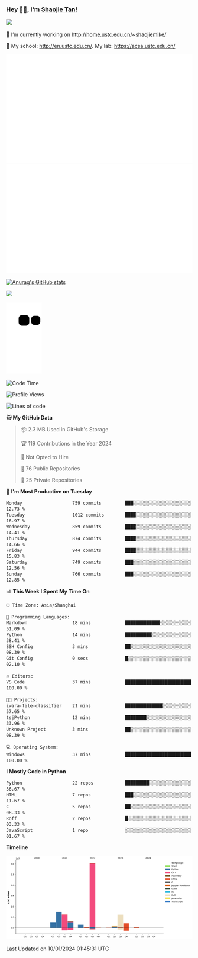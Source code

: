 

<!--
**Kirrito-k423/Kirrito-k423** is a ✨ _special_ ✨ repository because its `README.md` (this file) appears on your GitHub profile.

Here are some ideas to get you started:

- 🔭 I’m currently working on ...
- 🌱 I’m currently learning ...
- 👯 I’m looking to collaborate on ...
- 🤔 I’m looking for help with ...
- 💬 Ask me about ...
- 📫 How to reach me: ...
- 😄 Pronouns: ...
- ⚡ Fun fact: ...
-->
### Hey 👋🏽, I'm [Shaojie Tan!](http://home.ustc.edu.cn/~shaojiemike/about)

![](https://visitor-badge.glitch.me/badge?page_id=Kirrito-k423.Kirrito-k423)

🔭 I’m currently working on http://home.ustc.edu.cn/~shaojiemike/

👯 My school: http://en.ustc.edu.cn/. My lab: https://acsa.ustc.edu.cn/

![](https://github.com/Kirrito-k423/github-stats/blob/master/generated/overview.svg)
![](https://github.com/Kirrito-k423/github-stats/blob/master/generated/languages.svg)

[![Anurag's GitHub stats](https://github-readme-stats.vercel.app/api?username=Kirrito-k423&theme=flag-india&show_icons=true&hide=stars,prs,issues,contribs)](https://github.com/anuraghazra/github-readme-stats)

![](https://github-profile-summary-cards.vercel.app/api/cards/profile-details?username=Kirrito-k423&theme=vue)

![snake gif](https://github.com/Kirrito-k423/Kirrito-k423/blob/output/github-contribution-grid-snake.svg)

<!--START_SECTION:waka-->
![Code Time](http://img.shields.io/badge/Code%20Time-631%20hrs%2033%20mins-blue)

![Profile Views](http://img.shields.io/badge/Profile%20Views-3-blue)

![Lines of code](https://img.shields.io/badge/From%20Hello%20World%20I%27ve%20Written-60.3%20million%20lines%20of%20code-blue)

**🐱 My GitHub Data** 

> 📦 2.3 MB Used in GitHub's Storage 
 > 
> 🏆 119 Contributions in the Year 2024
 > 
> 🚫 Not Opted to Hire
 > 
> 📜 76 Public Repositories 
 > 
> 🔑 25 Private Repositories 
 > 
📅 **I'm Most Productive on Tuesday** 

```text
Monday                   759 commits         ███░░░░░░░░░░░░░░░░░░░░░░   12.73 % 
Tuesday                  1012 commits        ████░░░░░░░░░░░░░░░░░░░░░   16.97 % 
Wednesday                859 commits         ████░░░░░░░░░░░░░░░░░░░░░   14.41 % 
Thursday                 874 commits         ████░░░░░░░░░░░░░░░░░░░░░   14.66 % 
Friday                   944 commits         ████░░░░░░░░░░░░░░░░░░░░░   15.83 % 
Saturday                 749 commits         ███░░░░░░░░░░░░░░░░░░░░░░   12.56 % 
Sunday                   766 commits         ███░░░░░░░░░░░░░░░░░░░░░░   12.85 % 
```


📊 **This Week I Spent My Time On** 

```text
🕑︎ Time Zone: Asia/Shanghai

💬 Programming Languages: 
Markdown                 18 mins             █████████████░░░░░░░░░░░░   51.09 % 
Python                   14 mins             ██████████░░░░░░░░░░░░░░░   38.41 % 
SSH Config               3 mins              ██░░░░░░░░░░░░░░░░░░░░░░░   08.39 % 
Git Config               0 secs              █░░░░░░░░░░░░░░░░░░░░░░░░   02.10 % 

🔥 Editors: 
VS Code                  37 mins             █████████████████████████   100.00 % 

🐱‍💻 Projects: 
iwara-file-classifier    21 mins             ██████████████░░░░░░░░░░░   57.65 % 
tsjPython                12 mins             ████████░░░░░░░░░░░░░░░░░   33.96 % 
Unknown Project          3 mins              ██░░░░░░░░░░░░░░░░░░░░░░░   08.39 % 

💻 Operating System: 
Windows                  37 mins             █████████████████████████   100.00 % 
```

**I Mostly Code in Python** 

```text
Python                   22 repos            █████████░░░░░░░░░░░░░░░░   36.67 % 
HTML                     7 repos             ███░░░░░░░░░░░░░░░░░░░░░░   11.67 % 
C                        5 repos             ██░░░░░░░░░░░░░░░░░░░░░░░   08.33 % 
Roff                     2 repos             █░░░░░░░░░░░░░░░░░░░░░░░░   03.33 % 
JavaScript               1 repo              ░░░░░░░░░░░░░░░░░░░░░░░░░   01.67 % 
```



**Timeline**

![Lines of Code chart](https://raw.githubusercontent.com/Kirrito-k423/Kirrito-k423/main/assets/bar_graph.png)


 Last Updated on 10/01/2024 01:45:31 UTC
<!--END_SECTION:waka-->

